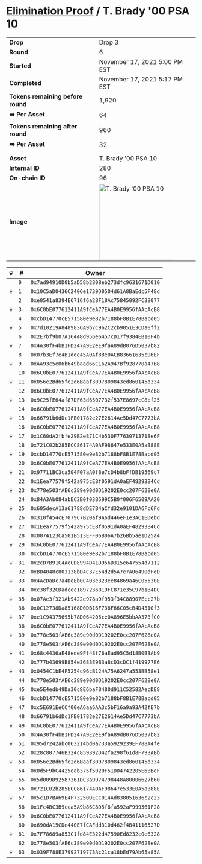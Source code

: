 # [Elimination Proof](./readme.md) / T. Brady &#039;00 PSA 10

|||
|---|---|
| **Drop** | Drop 3 |
| **Round** | 6 |
| **Started** | November 17, 2021 5:00 PM EST |
| **Completed** | November 17, 2021 5:17 PM EST |
| **Tokens remaining before round** | 1,920 |
| **➡️ Per Asset** | 64 |
| **Tokens remaining after round** | 960 |
| **➡️ Per Asset** | 32 |
| | |
| **Asset** | T. Brady &#039;00 PSA 10 |
| **Internal ID** | 280 |
| **On-chain ID** | 96 |
| **Image** | <img src="https://tcdn.blokpax.com/94d9199b-dc4c-4d85-8867-a5be74aa0913/d8c12aeebc7e3d7487d52e870b5492b7b97b8893497aca2535ec9595e1d157dc.jpg" height="200" alt="T. Brady &#039;00 PSA 10" /> |


| 💀 | # | Owner |
| --- | --- | --- |
|  | `0` | `0x7ad94910D0b5aD58b2808eb273dfc9631671D010` |
| 💀 | `1` | `0x10C5aD0436C2406e1739D0504d61A8BaEdc5F48d` |
|  | `2` | `0xe0541a8394E6716f6a28F18Ac75845092FC38077` |
| 💀 | `3` | `0x6C0bE077612411A9fCeA77EA4B0E9956fAAcAcB8` |
|  | `4` | `0xcbD14770cE571580e9e82b7188bF8B1E78Bacd05` |
| 💀 | `5` | `0x7d10219A8489836A9b7C962C2cb9051E3CDa0ff2` |
|  | `6` | `0x2E7bf9b07A16448d956e6457cD17f9384EB10F4b` |
| 💀 | `7` | `0x4A30fF4bB1FD247A9E2eE9faA89dB076D5037b82` |
|  | `8` | `0x07b3Ef7e4B1dde45A0Af88e0ACB83661635c96EF` |
| 💀 | `9` | `0xAA93c5e06b649baad66C162A947Bf928770a47B8` |
|  | `10` | `0x6C0bE077612411A9fCeA77EA4B0E9956fAAcAcB8` |
| 💀 | `11` | `0x056e2Bd65fe2d6Baaf3097809843ed860145d334` |
|  | `12` | `0x6C0bE077612411A9fCeA77EA4B0E9956fAAcAcB8` |
| 💀 | `13` | `0x9C25fE64af87DF63d6507732f537E8697cC8bf25` |
|  | `14` | `0x6C0bE077612411A9fCeA77EA4B0E9956fAAcAcB8` |
| 💀 | `15` | `0x66791b6dDc1FB01782e27E2614Ae5Dd47C7773bA` |
|  | `16` | `0x6C0bE077612411A9fCeA77EA4B0E9956fAAcAcB8` |
| 💀 | `17` | `0x1C60dA2fbfe29B2e871C4b530F77630713718e6F` |
|  | `18` | `0x721C02b285ECC86174A0AF98647e533E0A5a388E` |
| 💀 | `19` | `0xcbD14770cE571580e9e82b7188bF8B1E78Bacd05` |
|  | `20` | `0x6C0bE077612411A9fCeA77EA4B0E9956fAAcAcB8` |
| 💀 | `21` | `0x97711BC3ca504F07aA0f8e7cD4b8bFfDB19569c7` |
|  | `22` | `0x1Eea77579f542a975cE8f0591dA0aEF48293B4Cd` |
| 💀 | `23` | `0x778e503fAE6c389e90d0D19202E0cc207F628e0A` |
|  | `24` | `0x84A3Ab084abEC3B0f03B599C5B0f006F6509AA20` |
| 💀 | `25` | `0x605decA13a61788dDE7B4aCfd32e9101DA6Fc6Fd` |
|  | `26` | `0x310f454cE7079C7B20af9A6d446eF1e3AC1EDebd` |
| 💀 | `27` | `0x1Eea77579f542a975cE8f0591dA0aEF48293B4Cd` |
|  | `28` | `0x0074123Ca501B513EFF06B06A7b26Bb5ae1D25a4` |
| 💀 | `29` | `0x6C0bE077612411A9fCeA77EA4B0E9956fAAcAcB8` |
|  | `30` | `0xcbD14770cE571580e9e82b7188bF8B1E78Bacd05` |
| 💀 | `31` | `0x2cD7B91C4AeCDE994D41D956D315e647554d7112` |
|  | `32` | `0xBD4048c803138bD4C37E54d2d5A7e7A06490dFdD` |
| 💀 | `33` | `0x4AcDaDc7a4DeEb0C403e323ee84869a46C05530E` |
|  | `34` | `0xc38f32CDadcec1897236019FC871e35C97b1B4DC` |
| 💀 | `35` | `0x07Ae3f321Ab9422e978a9f953f34C88907Ecc27b` |
|  | `36` | `0x0C12738Da85168D0DB16F736F66C05cB4D4310f3` |
| 💀 | `37` | `0xe1C94375695b78D064205ce0A896E5bbAA373fC0` |
|  | `38` | `0x6C0bE077612411A9fCeA77EA4B0E9956fAAcAcB8` |
| 💀 | `39` | `0x778e503fAE6c389e90d0D19202E0cc207F628e0A` |
|  | `40` | `0x778e503fAE6c389e90d0D19202E0cc207F628e0A` |
| 💀 | `41` | `0x68c4436aE48ede9Ff48f76aEad95C5d18B0B3Ab9` |
|  | `42` | `0x777b43699B854e3688E9B3a8cD3cDC1f419977E6` |
| 💀 | `43` | `0x0454C1bE4F5254c96cB124A75A6247a553BB58e1` |
|  | `44` | `0x778e503fAE6c389e90d0D19202E0cc207F628e0A` |
| 💀 | `45` | `0xe5E4edb49Da30c8E6baF8480d911C52582AecDE8` |
|  | `46` | `0xcbD14770cE571580e9e82b7188bF8B1E78Bacd05` |
| 💀 | `47` | `0xc5E691EeCCf00eA6aa6AA3c5bF16a9a93A42fE7b` |
|  | `48` | `0x66791b6dDc1FB01782e27E2614Ae5Dd47C7773bA` |
| 💀 | `49` | `0x6C0bE077612411A9fCeA77EA4B0E9956fAAcAcB8` |
|  | `50` | `0x4A30fF4bB1FD247A9E2eE9faA89dB076D5037b82` |
| 💀 | `51` | `0x95d7242abc063214bd0a733a5929239EF788A4fe` |
|  | `52` | `0x28c807746B324c859392D42fa298f61d8F793ABb` |
| 💀 | `53` | `0x056e2Bd65fe2d6Baaf3097809843ed860145d334` |
|  | `54` | `0x0d5F9bC4425eab375f5020F51DD4742205E6BBeF` |
| 💀 | `55` | `0x5d009D92587361DC3a9974798448A80006627b60` |
|  | `56` | `0x721C02b285ECC86174A0AF98647e533E0A5a388E` |
| 💀 | `57` | `0x5c1D7BA69E4F73250DECC014Ad838051636c2c23` |
|  | `58` | `0x1Fc4BC3B9cca5A9b86C8D5f6fa592aF999561F28` |
| 💀 | `59` | `0x6C0bE077612411A9fCeA77EA4B0E9956fAAcAcB8` |
|  | `60` | `0x690dA15CDe440E7fCAFdd310d462f4B41116527D` |
| 💀 | `61` | `0x7F78689a853C1fd84E322d47590Ed8232c0e6328` |
|  | `62` | `0x778e503fAE6c389e90d0D19202E0cc207F628e0A` |
| 💀 | `63` | `0x039F788E37992719773Ac21ca18bEd79Ab65a85A` |

